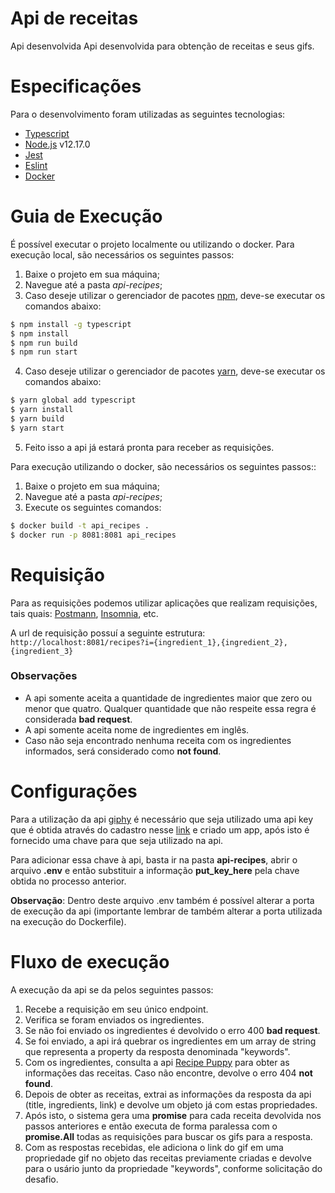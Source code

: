 # Api de receitas

Api desenvolvida Api desenvolvida para obtenção de receitas e seus gifs.


# Especificações

Para o desenvolvimento foram utilizadas as seguintes tecnologias:

- [Typescript](https://www.typescriptlang.org/)
- [Node.js](https://nodejs.org/en/) v12.17.0
- [Jest](https://jestjs.io/)
- [Eslint](https://eslint.org/)
- [Docker](https://www.docker.com/)


# Guia de Execução

É possível executar o projeto localmente ou utilizando o docker. Para execução local, são necessários os seguintes passos:

1. Baixe o projeto em sua máquina;
2. Navegue até a pasta *api-recipes*;
3. Caso deseje utilizar o gerenciador de pacotes [npm](https://www.npmjs.com/), deve-se executar os comandos abaixo:
```sh
$ npm install -g typescript
$ npm install
$ npm run build
$ npm run start
```
4. Caso deseje utilizar o gerenciador de pacotes [yarn](https://yarnpkg.com/), deve-se executar os comandos abaixo:
```sh
$ yarn global add typescript
$ yarn install
$ yarn build
$ yarn start
```
5. Feito isso a api já estará pronta para receber as requisições.

Para execução utilizando o docker, são necessários os seguintes passos::

1. Baixe o projeto em sua máquina;
2. Navegue até a pasta *api-recipes*;
3. Execute os seguintes comandos:
```sh
$ docker build -t api_recipes .
$ docker run -p 8081:8081 api_recipes
```


# Requisição

Para as requisições podemos utilizar aplicações que realizam requisições, tais quais: [Postmann](https://www.postman.com/), [Insomnia](https://insomnia.rest/), etc.

A url de requisição possuí a seguinte estrutura: `http://localhost:8081/recipes?i={ingredient_1},{ingredient_2},{ingredient_3}`

### Observações

- A api somente aceita a quantidade de ingredientes maior que zero ou menor que quatro. Qualquer quantidade que não respeite essa regra é considerada **bad request**.
- A api somente aceita nome de ingredientes em inglês.
- Caso não seja encontrado nenhuma receita com os ingredientes informados, será considerado como **not found**.


# Configurações

Para a utilização da api [giphy](https://developers.giphy.com/) é necessário que seja utilizado uma api key que é obtida através do cadastro nesse [link](https://giphy.com/join?next=%2Foauth%2Fauthorize%2F%3Fresponse_type%3Dcode%26client_id%3DC7yftGDVCAhmaTnJCKv3eNaRsANYTDDf7PA9jZbw%26redirect_uri%3Dhttps%253A%252F%252Fdevelopers.giphy.com%252Foauth%252Fexchange%252F) e criado um app, após isto é fornecido uma chave para que seja utilizado na api.

Para adicionar essa chave à api, basta ir na pasta **api-recipes**, abrir o arquivo **.env** e então substituir a informação **put_key_here** pela chave obtida no processo anterior. 

**Observação**: Dentro deste arquivo .env também é possível alterar a porta de execução da api (importante lembrar de também alterar a porta utilizada na execução do Dockerfile).

# Fluxo de execução

A execução da api se da pelos seguintes passos:

1. Recebe a requisição em seu único endpoint.
2. Verifica se foram enviados os ingredientes.
3. Se não foi enviado os ingredientes é devolvido o erro 400 **bad request**.
4. Se foi enviado, a api irá quebrar os ingredientes em um array de string que representa a property da resposta denominada "keywords".
5. Com os ingredientes, consulta a api [Recipe Puppy](http://www.recipepuppy.com/about/api/) para obter as informações das receitas. Caso não encontre, devolve o erro 404 **not found**.
6. Depois de obter as receitas, extrai as informações da resposta da api (title, ingredients, link) e devolve um objeto já com estas propriedades.
7. Após isto, o sistema gera uma **promise** para cada receita devolvida nos passos anteriores e então executa de forma paralessa com o **promise.All** todas as requisições para buscar os gifs para a resposta.
8. Com as respostas recebidas, ele adiciona o link do gif em uma propriedade gif no objeto das receitas previamente criadas e devolve para o usário junto da propriedade "keywords", conforme solicitação do desafio.
